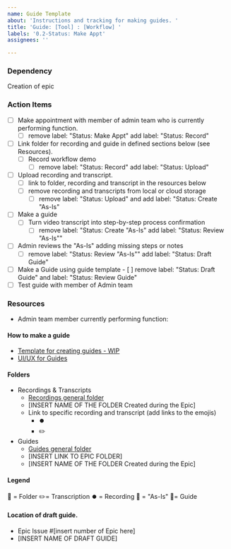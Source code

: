 ```yaml
---
name: Guide Template
about: 'Instructions and tracking for making guides. '
title: 'Guide: [Tool] : [Workflow] '
labels: '0.2-Status: Make Appt'
assignees: ''

---
```


### Dependency
Creation of epic

### Action Items
- [ ] Make appointment with member of admin team who is currently performing function.
   - [ ] remove label: "Status: Make Appt" add label: "Status: Record"
- [ ] Link folder for recording and guide in defined sections below (see Resources).
   - [ ] Record workflow demo 
     - [ ] remove label: "Status: Record" add label: "Status: Upload"
- [ ] Upload recording and transcript.
   - [ ] link to folder, recording and transcript in the resources below
   - [ ] remove recording and transcripts from local or cloud storage
      - [ ] remove label: "Status: Upload" and add label: "Status: Create "As-Is"
- [ ] Make a guide
   - [ ] Turn video transcript into step-by-step process confirmation
     - [ ] remove label: "Status: Create "As-Is" add label: "Status: Review "As-Is""
- [ ] Admin reviews the "As-Is" adding missing steps or notes
   - [ ] remove label: "Status: Review "As-Is"" add label: "Status: Draft Guide"
- [ ] Make a Guide using guide template
      - [ ] remove label: "Status: Draft Guide" and label: "Status: Review Guide"
- [ ] Test guide with member of Admin team

### Resources
- Admin team member currently performing function:

#### How to make a guide
- [Template for creating guides - WIP](https://docs.google.com/document/d/1-8gmeC-wnfM8C8fVvmTP1BLA2WfNjKH_XJrHB1OAV6Q/edit)
 - [UI/UX for Guides](https://github.com/hackforla/UI-UX/issues/55#issue-859205411)

#### Folders
- Recordings & Transcripts
   - [Recordings general folder](https://drive.google.com/drive/folders/1dmX5df5TXm8F209O4-_BRmuW0NIcT-Ss)
   - [INSERT NAME OF THE FOLDER Created during the Epic]
   - Link to specific recording and transcript (add links to the emojis)
      - ⏺️
      - ✏️
- Guides
  - [Guides general folder](https://drive.google.com/drive/folders/13aT7T3HblNidcwm2CMy7LQg-mAULL3Q7)
   - [INSERT LINK TO EPIC FOLDER]
   - [INSERT NAME OF THE FOLDER Created during the Epic]

#### Legend
📁 = Folder
✏️= Transcription
⏺️ = Recording
📝 = "As-Is"
🎉= Guide

#### Location of draft guide.
- Epic Issue #[insert number of Epic here]
- [INSERT NAME OF DRAFT GUIDE]

